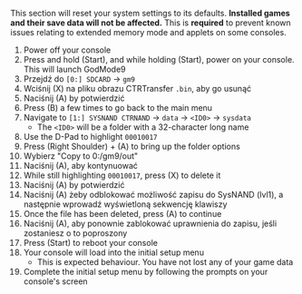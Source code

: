 This section will reset your system settings to its defaults. **Installed games and their save data will not be affected.** This is **required** to prevent known issues relating to extended memory mode and applets on some consoles.

1. Power off your console
2. Press and hold (Start), and while holding (Start), power on your console. This will launch GodMode9
3. Przejdź do `[0:] SDCARD` -> `gm9`
4. Wciśnij (X) na pliku obrazu CTRTransfer `.bin`, aby go usunąć
5. Naciśnij (A) by potwierdzić
6. Press (B) a few times to go back to the main menu
7. Navigate to `[1:] SYSNAND CTRNAND` -> `data` -> `<ID0>` -> `sysdata`
   - The `<ID0>` will be a folder with a 32-character long name
8. Use the D-Pad to highlight `00010017`
9. Press (Right Shoulder) + (A) to bring up the folder options
10. Wybierz "Copy to 0:/gm9/out"
11. Naciśnij (A), aby kontynuować
12. While still highlighting `00010017`, press (X) to delete it
13. Naciśnij (A) by potwierdzić
14. Naciśnij (A) żeby odblokować możliwość zapisu do SysNAND (lvl1), a następnie wprowadź wyświetloną sekwencję klawiszy
15. Once the file has been deleted, press (A) to continue
16. Naciśnij (A), aby ponownie zablokować uprawnienia do zapisu, jeśli zostaniesz o to poproszony
17. Press (Start) to reboot your console
18. Your console will load into the initial setup menu
    - This is expected behaviour. You have not lost any of your game data
19. Complete the initial setup menu by following the prompts on your console's screen
